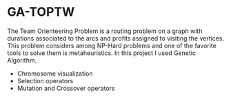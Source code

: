 # GA-TOPTW

The Team Orienteering Problem is a routing problem on a graph with durations associated to the arcs and profits assigned to visiting the vertices. This problem considers among NP-Hard problems and one of the favorite tools to solve them is metaheuristics. In this project I used Genetic Algorithm.
- Chromosome visualization 
- Selection operators
- Mutation and Crossover operators

